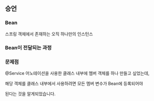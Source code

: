 ## 승언

### Bean

스프링 객체에서 존재하는 오직 하나만의 인스턴스

### Bean이 전달되는 과정




### 문제점

@Service 어노테이션을 사용한 클래스 내부에 멤버 객체를 하나 만들고 싶었는데,

해당 객체를 클래스 내부에서 사용하려면 모든 멤버 변수가 Bean에 등록되어야

된다는 것을 알게되었습니다.
